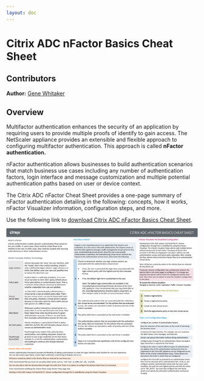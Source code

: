 ```yaml
---
layout: doc
---
```

# Citrix ADC nFactor Basics Cheat Sheet

## Contributors

**Author:** [Gene Whitaker](mailto:gene.whitaker@citrix.com)

## Overview

Multifactor authentication enhances the security of an application by requiring users to provide multiple proofs of identify to gain access. The NetScaler appliance provides an extensible and flexible approach to configuring multifactor authentication. This approach is called **nFactor authentication.**

nFactor authentication allows businesses to build authentication scenarios that match business use cases including any number of authentication factors, login interface and message customization and multiple potential authentication paths based on user or device context.

The Citrix ADC nFactor Cheat Sheet provides a one-page summary of nFactor authentication detailing in the following: concepts, how it works, nFactor Visualizer information, configuration steps, and more.

Use the following link to [download Citrix ADC nFactor Basics Cheat Sheet](/en-us/tech-zone/learn/downloads/diagrams-posters_cheat-sheet-adc-nfactor.pdf).

[![Cheat Sheet](/en-us/tech-zone/learn/media/diagrams-posters_cheat-sheet-adc-nfactor_1.png)](/en-us/tech-zone/learn/downloads/diagrams-posters_cheat-sheet-adc-nfactor.pdf)

